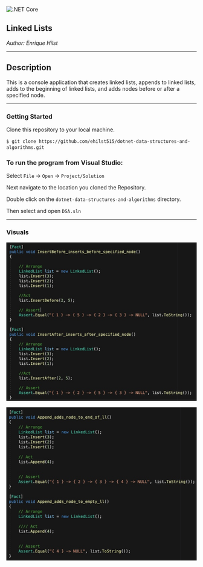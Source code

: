 ![.NET Core](https://github.com/ehilst515/dotnet-data-structures-and-algorithms/workflows/.NET%20Core/badge.svg)


## Linked Lists

*Author: Enrique Hilst*

----

## Description

This is a console application that creates linked lists, appends to linked lists, adds to the beginning of linked lists, and adds nodes before or after a specified node.

---

### Getting Started
Clone this repository to your local machine.

```
$ git clone https://github.com/ehilst515/dotnet-data-structures-and-algorithms.git
```

### To run the program from Visual Studio:

Select ```File``` -> ```Open``` -> ```Project/Solution```

Next navigate to the location you cloned the Repository.

Double click on the ```dotnet-data-structures-and-algorithms``` directory.

Then select and open ```DSA.sln```

---

### Visuals

![Linked List Visual](./Assets/LinkedList2.jpg)

![Linked List Visual](./Assets/LinkedList3.jpg)
